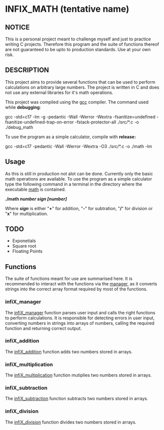 # INFIX_MATH (tentative name)

## NOTICE

This is a personal project meant to challenge myself and just to practice
writing C projects. Therefore this program and the suite of functions
thereof are not guaranteed to be upto to production standards. Use at your
own risk.

## DESCRIPTION

This project aims to provide several functions that can be used to perform
calculations on arbitrary large numbers. The project is written in C and does
not use any external libraries for it's math operations.

This project was compiled using the [gcc](https://gcc.gnu.org/) compiler. The command used
while **debugging**:

gcc -std=c17 -lm -g -pedantic -Wall -Werror -Wextra -fsanitize=undefined
-fsanitize-undefined-trap-on-error -fstack-protector-all ./src/\*.c -o ./debug_math

To use the program as a simple calculator, compile with **release:**

gcc -std=c17 -pedantic -Wall -Werror -Wextra -O3 ./src/\*.c -o
./math -lm

## Usage

As this is still in production not alot can be done. Currently only the basic
math operations are available. To use the program as a simple calculator type
the following command in a terminal in the directory where the executable [math](./math)
is contained.

**./math *number* *sign* *\[number\]***

Where ***sign*** is either "**+**" for addition, "**-**" for subtration, "**/**" for division
or "**x**" for multiplication.

## TODO

- Exponetials
- Square root
- Floating Points

## Functions

The suite of functions meant for use are summarised here. It is recommended
to interact with the functions via the [manager](src/infiX_manager.c), as it converts strings
into the correct array format required by most of the functions.

### infiX_manager

The [infiX_manager](./src/infiX_manager.c) function parses user input and calls the right
functions to perform calculations.
It is responsible for detecting errors in user input, converting numbers in
strings into arrays of numbers, calling the required function and returning
correct output.

### infiX_addition

The [infiX_addition](src/infiX_add.c) function adds two numbers stored in arrays.

### infiX_multiplication

The [infiX_multiplication](src/infiX_mul.c) function mutiplies two numbers stored in arrays.

### infiX_subtraction

The [infiX_subtraction](src/infiX_sub.c) function subtracts two numbers stored in arrays.

### infiX_division

The [infiX_division](src/infiX_div.c) function divides two numbers stored in arrays.
